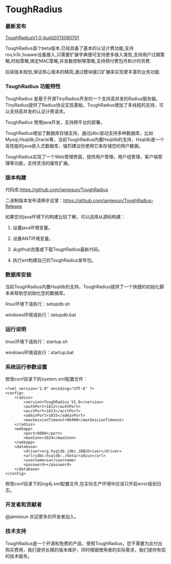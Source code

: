 ToughRadius
===========

### 最新发布

[ToughRadiusV1.0-build2013090701](https://github.com/jamiesun/ToughRadius-Release/blob/master/ToughRadiusV1.0-build2013090701.zip)

ToughRadius首个beta版本,已经具备了基本的认证计费功能,支持ros,h3c,huawei设备接入,只需要扩展字典便可支持更多接入类型,支持用户过期策略,时段策略,绑定MAC策略,并发数控制等策略,支持预付费包月和计时资费.

后续版本规划,保证核心版本的精简,通过模块接口扩展来实现更丰富的业务功能.

### ToughRadius 功能特性

ToughRadius 是基于开源TinyRadius开发的一个支持高并发的Radius服务器。TinyRadius提供了Radius协议实现基础，ToughRadius增加了多线程的支持，可以支持高并发的认证计费请求。

ToughRadius 使用java开发，支持跨平台的部署。

ToughRadius增加了数据库存储支持，通过jdbc驱动支持多种数据库，比如Mysql,Hsqldb,Oracle等，当前ToughRadius内置Hsqldb的支持，Hsqldb是一个高性能的java嵌入式数据库，强烈建议你使用它来存储您的用户数据。

ToughRadius实现了一个Web管理界面，提供用户管理，用户组管理，客户端管理等功能，支持灵活的属性扩展。

### 版本构建

代码库:https://github.com/jamiesun/ToughRadius

二进制版本发布请移步这里：https://github.com/jamiesun/ToughRadius-Release

如果您对java环境下的构建比较了解，可以选择从源码构建：

1. 设置java环境变量。

2. 设置ANT环境变量。

3. 从github克隆或下载ToughRadius最新代码。

4. 执行ant构建自己的ToughRadius发布包。

### 数据库安装

当前ToughRadius内置Hsqldb的支持，ToughRadius提供了一个快捷的初始化脚本来帮助您初始化您的数据库。

linux环境下请执行：setupdb.sh 

windows环境请执行：setupdb.bat

### 运行说明

linux环境下请执行：startup.sh 

windows环境请执行：startup.bat

### 系统运行参数设置

修改conf目录下的system.xml配置文件：
```
<?xml version="1.0" encoding="UTF-8" ?>
<config>
	<radius>
		<version>ToughRadius V1.0</version>
		<authPort>1812</authPort>
		<acctPort>1813</acctPort>
		<adminPort>1815</adminPort>
		<maxSessionTimeout>86400</maxSessionTimeout>
	</radius>
	<webapp>
		<port>8080</port>
		<maxConn>1024</maxConn>
	</webapp>
	<database>
		<driver>org.hsqldb.jdbc.JDBCDriver</driver>
		<url>jdbc:hsqldb:./data/radius</url>
		<username>sa</username>
		<password></password>
	</database>	
</config>
```
修改conf目录下的log4j.xml配置文件,在实际生产环境中应该只开启error级别日志。

### 开发者和贡献者

@jamiesun  欢迎更多的开发者加入。


### 技术支持

ToughRadius是一个开源和免费的产品，使用ToughRadius，您不需要为此付出购买费用，我们提供长期的版本维护，同时根据使用者的实际需求，我们提供有偿的技术服务。
